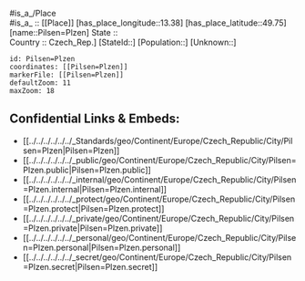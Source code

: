 ﻿---
location: [49.75,13.38] 
mapzoom: [7,12] 
mapmarker: city 
type: City
tags:
- geo/City


SpocWebEntityId: 33375
isDeleted: false
confidential: public

---
#is_a_/Place  
#is_a_ :: [[Place]] 
[has_place_longitude::13.38] 
[has_place_latitude::49.75] 
[name::Pilsen=Plzen] 
State ::  
Country :: Czech_Rep.] 
[StateId::] 
[Population::] 
[Unknown::] 


```leaflet
id: Pilsen=Plzen
coordinates: [[Pilsen=Plzen]] 
markerFile: [[Pilsen=Plzen]] 
defaultZoom: 11 
maxZoom: 18
```


## Confidential Links & Embeds: 
- [[../../../../../../_Standards/geo/Continent/Europe/Czech_Republic/City/Pilsen=Plzen|Pilsen=Plzen]] 
- [[../../../../../../_public/geo/Continent/Europe/Czech_Republic/City/Pilsen=Plzen.public|Pilsen=Plzen.public]] 
- [[../../../../../../_internal/geo/Continent/Europe/Czech_Republic/City/Pilsen=Plzen.internal|Pilsen=Plzen.internal]] 
- [[../../../../../../_protect/geo/Continent/Europe/Czech_Republic/City/Pilsen=Plzen.protect|Pilsen=Plzen.protect]] 
- [[../../../../../../_private/geo/Continent/Europe/Czech_Republic/City/Pilsen=Plzen.private|Pilsen=Plzen.private]] 
- [[../../../../../../_personal/geo/Continent/Europe/Czech_Republic/City/Pilsen=Plzen.personal|Pilsen=Plzen.personal]] 
- [[../../../../../../_secret/geo/Continent/Europe/Czech_Republic/City/Pilsen=Plzen.secret|Pilsen=Plzen.secret]] 
